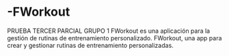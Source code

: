 # -FWorkout
PRUEBA TERCER PARCIAL GRUPO 1
FWorkout es una aplicación para la gestión de rutinas de entrenamiento personalizado.
FWorkout, una app para crear y gestionar rutinas de entrenamiento personalizadas.
